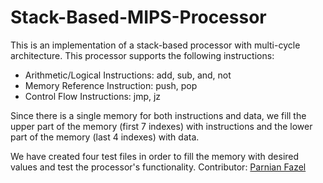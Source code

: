 # Stack-Based-MIPS-Processor
This is an implementation of a stack-based processor with multi-cycle architecture. This processor supports the following instructions:

* Arithmetic/Logical Instructions: add, sub, and, not
* Memory Reference Instruction: push, pop
* Control Flow Instructions: jmp, jz

Since there is a single memory for both instructions and data, we fill the upper part of the memory (first 7 indexes) with instructions and the lower part of the memory (last 4 indexes) with data. 

We have created four test files in order to fill the memory with desired values and test the processor's functionality.
Contributor: [Parnian Fazel](https://github.com/parnianf/)
